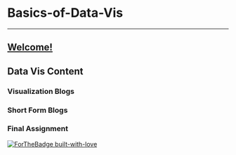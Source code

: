 # Basics-of-Data-Vis
----
## [Welcome!](https://github.com/ameliavasquez/Basics-of-Data-Vis/blob/main/Welcome!.md)

## Data Vis Content
### Visualization Blogs
### Short Form Blogs
### Final Assignment

[![ForTheBadge built-with-love](http://ForTheBadge.com/images/badges/built-with-love.svg)](https://GitHub.com/Naereen/)

